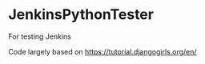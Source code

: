 # JenkinsPythonTester
For testing Jenkins

Code largely based on https://tutorial.djangogirls.org/en/
